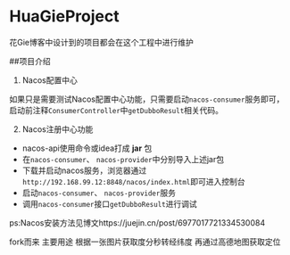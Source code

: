 # HuaGieProject
花Gie博客中设计到的项目都会在这个工程中进行维护

##项目介绍
1. Nacos配置中心

如果只是需要测试Nacos配置中心功能，只需要启动`nacos-consumer`服务即可，启动前注释`ConsumerController`中`getDubboResult`相关代码。

2. Nacos注册中心功能

* nacos-api使用命令或idea打成 **jar** 包
* 在`nacos-consumer`、 `nacos-provider`中分别导入上述jar包
* 下载并启动nacos服务，浏览器通过`http://192.168.99.12:8848/nacos/index.html`即可进入控制台
* 启动`nacos-consumer`、 `nacos-provider`服务
* 调用`nacos-consumer`接口`getDubboResult`进行调试

ps:Nacos安装方法见博文https://juejin.cn/post/6977017721334530084


fork而来 主要用途 根据一张图片获取度分秒转经纬度 再通过高德地图获取定位
